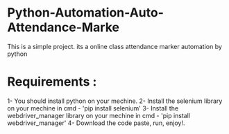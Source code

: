 # Python-Automation-Auto-Attendance-Marke
This is a simple project. its a online class attendance marker automation by python 

# Requirements :

1- You should install python on your mechine.
2- Install the selenium library  on your mechine in cmd - 'pip install selenium'
3- Install the webdriver_manager library on your mechine in cmd - 'pip install webdriver_manager'
4- Download the code paste, run, enjoy!.
